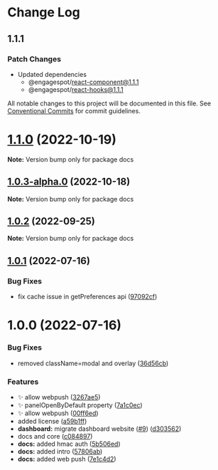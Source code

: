 # Change Log

## 1.1.1

### Patch Changes

- Updated dependencies
  - @engagespot/react-component@1.1.1
  - @engagespot/react-hooks@1.1.1

All notable changes to this project will be documented in this file.
See [Conventional Commits](https://conventionalcommits.org) for commit guidelines.

# [1.1.0](https://github.com/Engagespot/engagespot/compare/v1.0.3-alpha.0...v1.1.0) (2022-10-19)

**Note:** Version bump only for package docs

## [1.0.3-alpha.0](https://github.com/Engagespot/engagespot/compare/v1.0.2...v1.0.3-alpha.0) (2022-10-18)

**Note:** Version bump only for package docs

## [1.0.2](https://github.com/Engagespot/engagespot/compare/v1.0.1...v1.0.2) (2022-09-25)

**Note:** Version bump only for package docs

## [1.0.1](https://github.com/Engagespot/engagespot/compare/v1.0.0...v1.0.1) (2022-07-16)

### Bug Fixes

- fix cache issue in getPreferences api ([97092cf](https://github.com/Engagespot/engagespot/commit/97092cf353bfe7cb78655435fb75d3e2d811ac68))

# 1.0.0 (2022-07-16)

### Bug Fixes

- removed className=modal and overlay ([36d56cb](https://github.com/Engagespot/engagespot/commit/36d56cbb97ff7da7e66d19f05ebb6cdbddef0204))

### Features

- :sparkles: allow webpush ([3267ae5](https://github.com/Engagespot/engagespot/commit/3267ae547dcc55e8e83b7a67dedad0dc3a219879))
- :sparkles: panelOpenByDefault property ([7a1c0ec](https://github.com/Engagespot/engagespot/commit/7a1c0ec563a9797493c0c00e0acad0d875d4f0c8))
- ✨ allow webpush ([00ff6ed](https://github.com/Engagespot/engagespot/commit/00ff6ed47d96e53e4f04c92d568ab9ab882d46e7))
- added license ([a59b1ff](https://github.com/Engagespot/engagespot/commit/a59b1ff0180d4ca6b8a3ea5d50db9400bd9ef252))
- **dashboard:** migrate dashboard website ([#9](https://github.com/Engagespot/engagespot/issues/9)) ([d303562](https://github.com/Engagespot/engagespot/commit/d303562233ab520fd4ba272338b929681b364494))
- docs and core ([c084897](https://github.com/Engagespot/engagespot/commit/c084897b74ed81afd7ebd2b38d5ae725c1599875))
- **docs:** added hmac auth ([5b506ed](https://github.com/Engagespot/engagespot/commit/5b506ed636f94fae5fc05cbbb38f8c1b18470131))
- **docs:** added intro ([57806ab](https://github.com/Engagespot/engagespot/commit/57806ab99f5cbd80c08e7d6aaadfd94bc5c82690))
- **docs:** added web push ([7e1c4d2](https://github.com/Engagespot/engagespot/commit/7e1c4d245bad1c704e27bba1e6bab7d5b61f3003))

